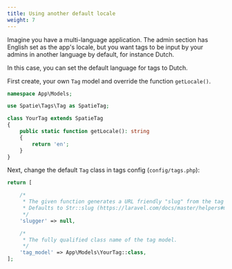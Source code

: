 ```yaml
---
title: Using another default locale
weight: 7
---
```


Imagine you have a multi-language application. The admin section has English set as the app's locale, but you want tags to be input by your admins in another language by default, for instance Dutch.

In this case, you can set the default language for tags to Dutch.

First create, your own `Tag` model and override the function `getLocale()`. 

```php
namespace App\Models;

use Spatie\Tags\Tag as SpatieTag;

class YourTag extends SpatieTag
{
    public static function getLocale(): string
    {
        return 'en';
    }
}
```

Next, change the default `Tag` class in tags config (`config/tags.php`):

```php
return [

    /*
     * The given function generates a URL friendly "slug" from the tag name property before saving it.
     * Defaults to Str::slug (https://laravel.com/docs/master/helpers#method-str-slug)
     */
    'slugger' => null,

    /*
     * The fully qualified class name of the tag model.
     */
    'tag_model' => App\Models\YourTag::class,
];
```

